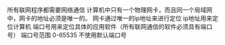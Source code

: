 所有联网程序都需要网络通信
计算机中只有一个物理网卡，而且同一个局域网中，网卡的地址必须是唯一的。 
网卡通过唯一的ip地址来进行定位
ip地址用来定位计算机
端口号用来定位具体的应用软件（所有联网通信的软件必须具有端口号）
端口号范围 0-65535
不使用默认端口号